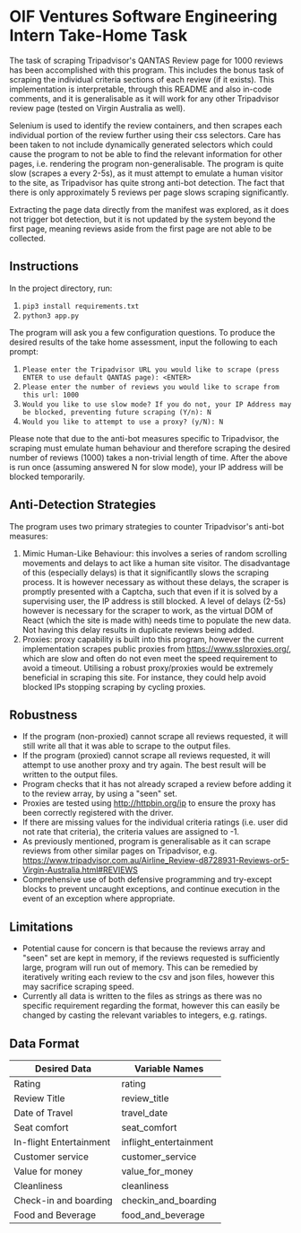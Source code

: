 OIF Ventures Software Engineering Intern Take-Home Task
=======================================================

The task of scraping Tripadvisor's QANTAS Review page for 1000 reviews has been accomplished with this program. This includes the bonus task of scraping the individual criteria sections of each review (if it exists). This implementation is interpretable, through this README and also in-code comments, and it is generalisable as it will work for any other Tripadvisor review page (tested on Virgin Australia as well).

Selenium is used to identify the review containers, and then scrapes each individual portion of the review further using their css selectors. Care has been taken to not include dynamically generated selectors which could cause the program to not be able to find the relevant information for other pages, i.e. rendering the program non-generalisable. The program is quite slow (scrapes a every 2-5s), as it must attempt to emulate a human visitor to the site, as Tripadvisor has quite strong anti-bot detection. The fact that there is only approximately 5 reviews per page slows scraping significantly.

Extracting the page data directly from the manifest was explored, as it does not trigger bot detection, but it is not updated by the system beyond the first page, meaning reviews aside from the first page are not able to be collected.

Instructions
-----------
In the project directory, run:
1. `pip3 install requirements.txt`
2. `python3 app.py`

The program will ask you a few configuration questions. To produce the desired results of the take home assessment, input the following to each prompt:
1. `Please enter the Tripadvisor URL you would like to scrape (press ENTER to use default QANTAS page): <ENTER>`
2. `Please enter the number of reviews you would like to scrape from this url: 1000`
3. `Would you like to use slow mode? If you do not, your IP Address may be blocked, preventing future scraping (Y/n): N`
4. `Would you like to attempt to use a proxy? (y/N): N`

Please note that due to the anti-bot measures specific to Tripadvisor, the scraping must emulate human behaviour and therefore scraping the desired number of reviews (1000) takes a non-trivial length of time. After the above is run once (assuming answered N for slow mode), your IP address will be blocked temporarily. 

Anti-Detection Strategies
-----------
The program uses two primary strategies to counter Tripadvisor's anti-bot measures:
1. Mimic Human-Like Behaviour: this involves a series of random scrolling movements and delays to act like a human site visitor. The disadvantage of this (especially delays) is that it significantlly slows the scraping process. It is however necessary as without these delays, the scraper is promptly presented with a Captcha, such that even if it is solved by a supervising user, the IP address is still blocked. A level of delays (2-5s) however is necessary for the scraper to work, as the virtual DOM of React (which the site is made with) needs time to populate the new data. Not having this delay results in duplicate reviews being added.
2. Proxies: proxy capability is built into this program, however the current implementation scrapes public proxies from https://www.sslproxies.org/, which are slow and often do not even meet the speed requirement to avoid a timeout. Utilising a robust proxy/proxies would be extremely beneficial in scraping this site. For instance, they could help avoid blocked IPs stopping scraping by cycling proxies.

Robustness
-----------
- If the program (non-proxied) cannot scrape all reviews requested, it will still write all that it was able to scrape to the output files.
- If the program (proxied) cannot scrape all reviews requested, it will attempt to use another proxy and try again. The best result will be written to the output files.
- Program checks that it has not already scraped a review before adding it to the review array, by using a "seen" set.
- Proxies are tested using http://httpbin.org/ip to ensure the proxy has been correctly registered with the driver.
- If there are missing values for the individual criteria ratings (i.e. user did not rate that criteria), the criteria values are assigned to -1.
- As previously mentioned, program is generalisable as it can scrape reviews from other similar pages on Tripadvisor, e.g. https://www.tripadvisor.com.au/Airline_Review-d8728931-Reviews-or5-Virgin-Australia.html#REVIEWS
- Comprehensive use of both defensive programming and try-except blocks to prevent uncaught exceptions, and continue execution in the event of an exception where appropriate.

Limitations
-----------
- Potential cause for concern is that because the reviews array and "seen" set are kept in memory, if the reviews requested is sufficiently large, program will run out of memory. This can be remedied by iteratively writing each review to the csv and json files, however this may sacrifice scraping speed.
- Currently all data is written to the files as strings as there was no specific requirement regarding the format, however this can easily be changed by casting the relevant variables to integers, e.g. ratings.

Data Format
-----------
| Desired Data            | Variable Names         |
|-------------------------|------------------------|
| Rating                  | rating                 |
| Review Title            | review_title           |
| Date of Travel          | travel_date            |
| Seat comfort            | seat_comfort           |
| In-flight Entertainment | inflight_entertainment |
| Customer service        | customer_service       |
| Value for money         | value_for_money        |
| Cleanliness             | cleanliness            |
| Check-in and boarding   | checkin_and_boarding   |
| Food and Beverage       | food_and_beverage      |